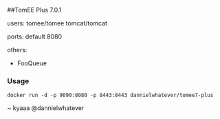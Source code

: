 





##TomEE Plus  7.0.1 


users:
tomee/tomee
tomcat/tomcat


ports:
default 8080


others:
- FooQueue



### Usage

    docker run -d -p 9090:8080 -p 8443:8443 dannielwhatever/tomee7-plus


~ kyaaa @dannielwhatever






